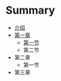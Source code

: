 # Summary

* [介绍](README.md)
* [第一章](chapter1.md)
  * [第一节](https://www.baidu.com)
  * 第二节
* 第二章
  * 第一节
* 第三章

